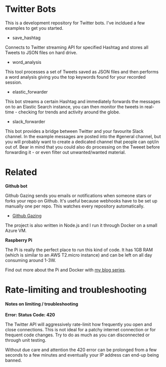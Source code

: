 Twitter Bots
============

This is a development repository for Twitter bots. I've incldued a few examples to get you started.

* save_hashtag

Connects to Twitter streaming API for specified Hashtag and stores all Tweets to JSON files on hard drive.

* word_analysis

This tool processes a set of Tweets saved as JSON files and then performs a word analysis giving you the top keywords found for your recorded session.

* elastic_forwarder

This bot streams a certain Hashtag and immediately forwards the messages on to an Elastic Search instance, you can then monitor the tweets in real-time - checking for trends and activity around the globe.

* slack_forwarder

This bot provides a bridge between Twitter and your favourite Slack channel. In the example messages are posted into the #general channel, but 
you will probably want to create a dedicated channel that people can opt/in out of. Bear in mind that you could also do processing on the Tweeet before forwarding it - or even filter out unwanted/wanted material.

Related
=======

**Github bot**

Github Gazing sends you emails or notifications when someone stars or forks your repo on Github. It's useful because webhooks have to be set up manually one per repo. This watches every repository automatically. 

* [Github Gazing](https://github.com/alexellis/github_gazing)

The project is also written in Node.js and I run it through Docker on a small Azure VM.

**Raspberry Pi**

The Pi is really the perfect place to run this kind of code. It has 1GB RAM (which is similar to an AWS T2.micro instance) and can be left on all day consuming around 1-3W.

Find out more about the Pi and Docker with [my blog series](http://blog.alexellis.io/tag/raspberry-pi).

Rate-limiting and troubleshooting
=================================
#### Notes on limiting / troubleshooting

**Error: Status Code: 420**

The Twitter API will aggressively rate-limit how frequently you open and close connections. This is not ideal for a patchy internet connection or for frequent code changes. Try to do as much as you can disconnected or through unit testing.

Without due care and attention the 420 error can be prolonged from a few seconds to a few minutes and eventually your IP address can end-up being banned.

